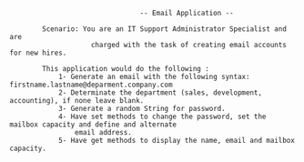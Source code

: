 
                                    -- Email Application --

            Scenario: You are an IT Support Administrator Specialist and are
                        charged with the task of creating email accounts for new hires.

            This application would do the following :
                1- Generate an email with the following syntax: firstname.lastname@deparment.company.com
                2- Determinate the department (sales, development, accounting), if none leave blank.
                3- Generate a random String for password.
                4- Have set methods to change the password, set the mailbox capacity and define and alternate
                    email address.
                5- Have get methods to display the name, email and mailbox capacity.

